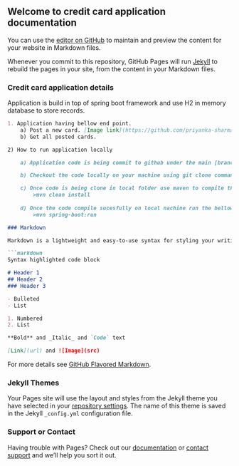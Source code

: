 ## Welcome to credit card application documentation

You can use the [editor on GitHub](https://github.com/priyanka-sharma15/credit-card-application/edit/gh-pages/index.md) to maintain and preview the content for your website in Markdown files.

Whenever you commit to this repository, GitHub Pages will run [Jekyll](https://jekyllrb.com/) to rebuild the pages in your site, from the content in your Markdown files.

### Credit card application details

Application is build in top of spring boot framework and use H2 in memory database to store records.

```markdown
1. Application having bellow end point. 
    a) Post a new card. [Image link](https://github.com/priyanka-sharma15/credit-card-application/blob/gh-pages/images/home.PNG)
    b) Get all posted cards.

2) How to run application locally

    a) Application code is being commit to github under the main [branch GitHub](https://github.com/priyanka-sharma15/credit-card-application/tree/main)

    b) Checkout the code locally on your machine using git clone command.

    c) Once code is being clone in local folder use maven to compile the code locally using command
        >mvn clean install
    
    d) Once the code compile sucesfully on local nachine run the bellow command to run spring bootserver.
        >mvn spring-boot:run

### Markdown

Markdown is a lightweight and easy-to-use syntax for styling your writing. It includes conventions for

```markdown
Syntax highlighted code block

# Header 1
## Header 2
### Header 3

- Bulleted
- List

1. Numbered
2. List

**Bold** and _Italic_ and `Code` text

[Link](url) and ![Image](src)
```

For more details see [GitHub Flavored Markdown](https://guides.github.com/features/mastering-markdown/).

### Jekyll Themes

Your Pages site will use the layout and styles from the Jekyll theme you have selected in your [repository settings](https://github.com/priyanka-sharma15/credit-card-application/settings/pages). The name of this theme is saved in the Jekyll `_config.yml` configuration file.

### Support or Contact

Having trouble with Pages? Check out our [documentation](https://docs.github.com/categories/github-pages-basics/) or [contact support](https://support.github.com/contact) and we’ll help you sort it out.
